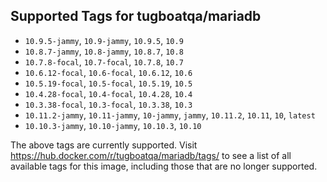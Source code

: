 ## Supported Tags for tugboatqa/mariadb

* `10.9.5-jammy`, `10.9-jammy`, `10.9.5`, `10.9`
* `10.8.7-jammy`, `10.8-jammy`, `10.8.7`, `10.8`
* `10.7.8-focal`, `10.7-focal`, `10.7.8`, `10.7`
* `10.6.12-focal`, `10.6-focal`, `10.6.12`, `10.6`
* `10.5.19-focal`, `10.5-focal`, `10.5.19`, `10.5`
* `10.4.28-focal`, `10.4-focal`, `10.4.28`, `10.4`
* `10.3.38-focal`, `10.3-focal`, `10.3.38`, `10.3`
* `10.11.2-jammy`, `10.11-jammy`, `10-jammy`, `jammy`, `10.11.2`, `10.11`, `10`, `latest`
* `10.10.3-jammy`, `10.10-jammy`, `10.10.3`, `10.10`

The above tags are currently supported. Visit https://hub.docker.com/r/tugboatqa/mariadb/tags/ to see a list of all available tags for this image, including those that are no longer supported.
